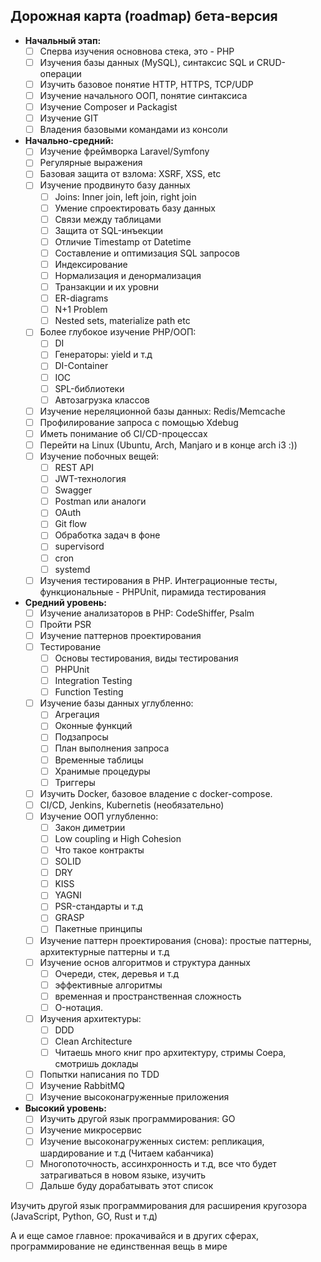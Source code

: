 ## Дорожная карта (roadmap) бета-версия

- **Начальный этап:**
    - [ ]  Сперва изучения основнова стека, это - PHP
    - [ ]  Изучения базы данных (MySQL), синтаксис SQL и CRUD-операции
    - [ ]  Изучить базовое понятие HTTP, HTTPS, TCP/UDP
    - [ ]  Изучение начального ООП, понятие синтаксиса
    - [ ]  Изучение Composer и Packagist
    - [ ]  Изучение GIT
    - [ ]  Владения базовыми командами из консоли
- **Начально-средний:**
    - [ ]  Изучение фреймворка Laravel/Symfony
    - [ ]  Регулярные выражения
    - [ ]  Базовая защита от взлома: XSRF, XSS, etc
    - [ ]  Изучение продвинуто базу данных
        - [ ]  Joins: Inner join, left join, right join
        - [ ]  Умение спроектировать базу данных
        - [ ]  Связи между таблицами
        - [ ]  Защита от SQL-инъекции
        - [ ]  Отличие Timestamp от Datetime
        - [ ]  Составление и оптимизация SQL запросов
        - [ ]  Индексирование
        - [ ]  Нормализация и денормализация
        - [ ]  Транзакции и их уровни
        - [ ]  ER-diagrams
        - [ ]  N+1 Problem
        - [ ]  Nested sets, materialize path etc
    - [ ]  Более глубокое изучение PHP/ООП:
        - [ ]  DI
        - [ ]  Генераторы: yield и т.д
        - [ ]  DI-Container
        - [ ]  IOC
        - [ ]  SPL-библиотеки
        - [ ]  Автозагрузка классов
    - [ ]  Изучение нереляционной базы данных: Redis/Memcache
    - [ ]  Профилирование запроса с помощью Xdebug
    - [ ]  Иметь понимание об CI/CD-процессах
    - [ ]  Перейти на Linux (Ubuntu, Arch, Manjaro и в конце arch i3 :))
    - [ ]  Изучение побочных вещей:
        - [ ]  REST API
        - [ ]  JWT-технология
        - [ ]  Swagger
        - [ ]  Postman или аналоги
        - [ ]  OAuth
        - [ ]  Git flow
        - [ ]  Обработка задач в фоне
	    - [ ] supervisord
	    - [ ] cron
	    - [ ] systemd
    - [ ]  Изучения тестирования в PHP. Интеграционные тесты, функциональные - PHPUnit, пирамида тестирования
- **Cредний уровень:**
    - [ ]  Изучение анализаторов в PHP: CodeShiffer, Psalm
    - [ ]  Пройти PSR
    - [ ]  Изучение паттернов проектирования
    - [ ]  Тестирование
	    - [ ]  Основы тестирования, виды тестирования
	    - [ ]  PHPUnit
	    - [ ]  Integration Testing
	    - [ ]  Function Testing
    - [ ]  Изучение базы данных углубленно:
        - [ ]  Агрегация
        - [ ]  Оконные функций
        - [ ]  Подзапросы
        - [ ]  План выполнения запроса
        - [ ]  Временные таблицы
        - [ ]  Хранимые процедуры
        - [ ]  Триггеры
    - [ ]  Изучить Docker, базовое владение с docker-compose. 
    - [ ]  CI/CD, Jenkins, Kubernetis (необязательно)
    - [ ]  Изучение ООП углубленно:
        - [ ]  Закон диметрии
        - [ ]  Low coupling и High Cohesion
        - [ ]  Что такое контракты
        - [ ]  SOLID
        - [ ]  DRY
        - [ ]  KISS
        - [ ]  YAGNI
        - [ ]  PSR-стандарты и т.д
        - [ ]  GRASP
        - [ ]  Пакетные принципы
    - [ ]  Изучение паттерн проектирования (снова): простые паттерны, архитектурные паттерны и т.д
    - [ ]  Изучение основ алгоритмов и структура данных
        - [ ]  Очереди, стек, деревья и т.д
        - [ ]  эффективные алгоритмы
        - [ ]  временная и пространственная сложность
        - [ ]  O-нотация.
    - [ ]  Изучения архитектуры:
	    - [ ] DDD
	    - [ ] Clean Architecture
	    - [ ] Читаешь много книг про архитектуру, стримы Соера, смотришь доклады
    - [ ]  Попытки написания по TDD
    - [ ]  Изучение RabbitMQ
    - [ ]  Изучение высоконагруженные приложения
- **Высокий уровень:**
    - [ ]  Изучить другой язык программирования: GO
    - [ ]  Изучение микросервис
    - [ ]  Изучение высоконагруженных систем: репликация, шардирование и т.д (Читаем кабанчика)
    - [ ]  Многопоточность, ассинхронность и т.д, все что будет затрагиваться в новом языке, изучить
    - [ ]  Дальше буду дорабатывать этот список

Изучить другой язык программирования для расширения кругозора (JavaScript, Python, GO, Rust и т.д)

А и еще самое главное: прокачивайся и в других сферах, программирование не единственная вещь в мире
